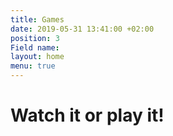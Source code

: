 ```yaml
---
title: Games
date: 2019-05-31 13:41:00 +02:00
position: 3
Field name:
layout: home
menu: true
---
```


# Watch it or play it!
